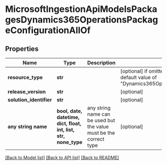 # MicrosoftIngestionApiModelsPackagesDynamics365OperationsPackageConfigurationAllOf


## Properties
Name | Type | Description | Notes
------------ | ------------- | ------------- | -------------
**resource_type** | **str** |  | [optional]  if omitted the server will use the default value of "Dynamics365OperationsPackageConfiguration"
**release_version** | **str** |  | [optional] 
**solution_identifier** | **str** |  | [optional] 
**any string name** | **bool, date, datetime, dict, float, int, list, str, none_type** | any string name can be used but the value must be the correct type | [optional]

[[Back to Model list]](../README.md#documentation-for-models) [[Back to API list]](../README.md#documentation-for-api-endpoints) [[Back to README]](../README.md)


